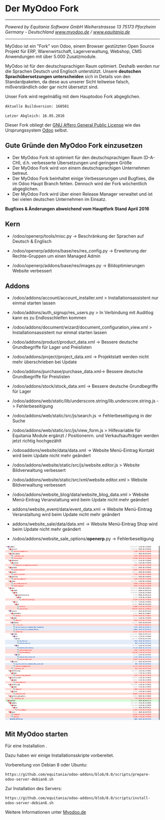 # Der MyOdoo Fork
----
*Powered by*
*Equitania Software GmbH* 
*Weiherstrassse 13* 
*75173 Pforzheim* 
*Germany - Deutschland* 
*www.myodoo.de / www.equitania.de* 

----


MyOdoo ist ein "Fork" von Odoo, einem Browser gestützten Open Source Projekt für ERP, Warenwirtschaft, Lagerverwaltung, Webshop, CMS Anwendungen mit über 5.000 Zusatzmodule.

MyOdoo ist für den deutschsprachigen Raum optimiert. Deshalb werden nur die Sprachen Deutsch und Englisch unterstützt.
Unsere **deutschen Sprachübersetzungen unterscheiden** sich in Details von den Standardpaketen, da diese aus unserer Sicht teilweise falsch, mißverständlich oder gar nicht übersetzt sind.

Unser Fork wird regelmäßig mit dem Hauptodoo Fork abgeglichen.

`Aktuelle Buildversion: 160501`

`Letzer Abgleich: 16.05.2016`

Dieser Fork obliegt der <a href="http://www.gnu.org/licenses/licenses.html">GNU Affero General Public License</a> wie das Ursprungssystem <a href="https://www.odoo.com">Odoo</a> selbst.

## Gute Gründe den MyOdoo Fork einzusetzen

- Der MyOdoo Fork ist optimiert für den deutschsprachigen Raum (D-A-CH), d.h. verbesserte Übersetzungen und geringere Größe
- Der MyOdoo Fork wird von einem deutschsprachigen Unternehmen betreut.
- Der MyOdoo Fork beinhaltet einige Verbesserungen und Bugfixes, die im Odoo Haupt Branch fehlen. Dennoch wird der Fork wöchentlich abgeglichen. 
- Der MyOdoo Fork wird über einen Release Manager verwaltet und ist bei vielen deutschen Unternehmen im Einsatz.

**Bugfixes & Änderungen abweichend vom Hauptfork Stand April 2016**

## Kern

- /odoo/openerp/tools/misc.py -> Beschränkung der Sprachen auf Deutsch & Englisch

- /odoo/openerp/addons/base/res/res_config.py -> Erweiterung der Rechte-Gruppen um einen Managed Admin

- /odoo/openerp/addons/base/res/images.py -> Bildoptimierungen Website verbessert

## Addons

- /odoo/addons/account/account_installer.xml > Installationsassistent nur einmal starten lassen

- /odoo/addons/auth_signup/res_users.py > In Verbindung mit Auditlog kann es zu Endlosschleifen kommen

- /odoo/addons/document/wizard/document_configuration_view.xml > Installationsassistent nur einmal starten lassen

- /odoo/addons/product/product_data.xml -> Bessere deutsche Grundbegriffe für Lager und Preislisten

- /odoo/addons/project/project_data.xml -> Projektstatt werden nicht mehr überschrieben bei Update

- /odoo/addons/purchase/purchase_data.xml-> Bessere deutsche Grundbegriffe für Preislisten

- /odoo/addons/stock/stock_data.xml -> Bessere deutsche Grundbegriffe für Lager

- /odoo/addons/web/static/lib/underscore.string/lib.underscore.string.js -> Fehlerbeseitigung

- /odoo/addons/web/static/src/js/search.js -> Fehlerbeseitigung in der Suche

- /odoo/addons/web/static/src/js/view_form.js > Hilfevariable für Equitania Module ergänzt / Positionenrn. und Verkaufsaufträgen werden jetzt richtig hochgezählt

- /odooaddons/website/data/data.xml -> Website Menü-Eintrag Kontakt wird beim Update nicht mehr geändert

- /odoo/addons/website/static/src/js/website.editor.js > Website Bildverwaltung verbessert

- /odoo/addons/website/static/src/xml/website.editor.xml > Website Bildverwaltung verbessert

- /odoo/addons/website_blog/data/website_blog_data.xml > Website Menü-Eintrag Veranstaltung wird beim Update nicht mehr geändert

- addons/website_event/data/event_data.xml -> Website Menü-Eintrag Veranstaltung wird beim Update nicht mehr geändert

- addons/website_sale/data/data.xml -> Website Menü-Eintrag Shop wird beim Update nicht mehr geändert

- /odoo/addons/website_sale_options/__openerp__.py -> Fehlerbeseitigung



![image](myodoo-server-fork-differences.png)


Mit MyOdoo starten 
-------------------------
Für eine Installation .

Dazu haben wir einige Installationsskripte vorbereitet.

Vorbereitung von Debian 8 oder Ubuntu:

	https://github.com/equitania/odoo-addons/blob/8.0/scripts/prepare-odoo-server-debian8.sh

Zur Installation des Servers:

	https://github.com/equitania/odoo-addons/blob/8.0/scripts/install-odoo-server-debian8.sh


Weitere Informationen unter <a href="https://www.myoodoo.de">Myodoo.de</a>
